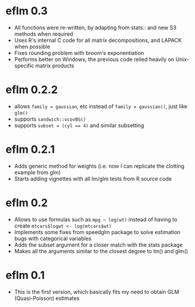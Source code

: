 # eflm 0.3

* All functions were re-written, by adapting from stats:: and new S3 methods when required
* Uses R's internal C code for all matrix decompositions, and LAPACK when possible
* Fixes rounding problem with broom's exponentiation
* Performs better on Windows, the previous code relied heavily on Unix-specific matrix products

# eflm 0.2.2

* allows `family = gaussian`, etc instead of `family = gaussian()`, just like `glm()`
* supports `sandwich::vcovBS()`
* supports `subset = (cyl == 4)` and similar subsetting

# eflm 0.2.1

* Adds generic method for weights (i.e. now I can replicate the clotting example from glm)
* Starts adding vignettes with all lm/glm tests from R source code

# eflm 0.2

* Allows to use formulas such as `mpg ~ log(wt)` instead of having to create `mtcars$logwt <- log(mtcars$wt)`
* Implements some fixes from speedglm package to solve estimation bugs with categorical variables
* Adds the subset argument for a closer match with the stats package
* Makes all the arguments similar to the closest degree to lm() and glm()

# eflm 0.1

* This is the first version, which basically fits my need to obtain GLM (Quasi-Poisson) estimates
